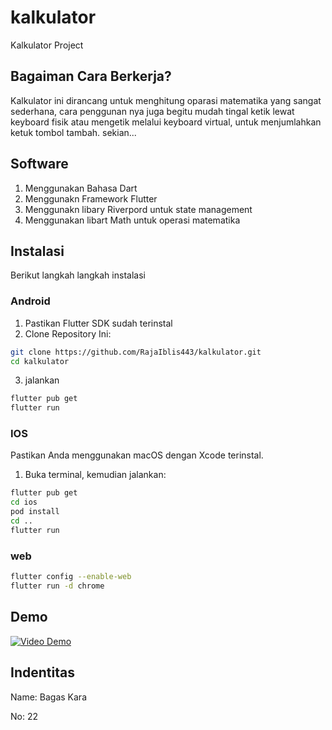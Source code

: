 # kalkulator

Kalkulator Project

## Bagaiman Cara Berkerja?

Kalkulator ini dirancang untuk menghitung oparasi matematika yang sangat sederhana, cara penggunan nya juga begitu mudah tingal ketik lewat keyboard fisik atau mengetik melalui keyboard virtual, untuk menjumlahkan
ketuk tombol tambah. sekian...

## Software

1. Menggunakan Bahasa Dart
2. Menggunakn Framework Flutter
3. Menggunakn libary Riverpord untuk state management
4. Menggunakan libart Math untuk operasi matematika

## Instalasi

Berikut langkah langkah instalasi

### Android

1. Pastikan Flutter SDK sudah terinstal
2. Clone Repository Ini:

```bash
git clone https://github.com/RajaIblis443/kalkulator.git
cd kalkulator
```

3. jalankan

```bash
flutter pub get
flutter run
```

### IOS

Pastikan Anda menggunakan macOS dengan Xcode terinstal.

1. Buka terminal, kemudian jalankan:

```bash
flutter pub get
cd ios
pod install
cd ..
flutter run
```

### web

```bash
flutter config --enable-web
flutter run -d chrome
```

## Demo

[![Video Demo](https://img.youtube.com/vi/VIDEO_ID/0.jpg)](https://RajaIblis443.github.io/kalkulator/)

## Indentitas

Name: Bagas Kara

No: 22
